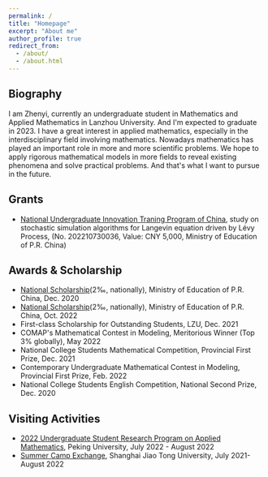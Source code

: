 ```yaml
---
permalink: /
title: "Homepage"
excerpt: "About me"
author_profile: true
redirect_from: 
  - /about/
  - /about.html
---
```



Biography
---
I am Zhenyi, currently an undergraduate student in Mathematics and Applied Mathematics in Lanzhou University. And I'm expected to graduate in 2023. I have a great interest in applied mathematics, especially in the interdisciplinary field involving mathematics. Nowadays mathematics has played an important role in more and more scientific problems. We hope to apply rigorous mathematical models in more fields to reveal existing phenomena and solve practical problems. And that's what I want to pursue in the future. 

Grants
---
* [National Undergraduate Innovation Traning Program of China](http://gjcxcy.bjtu.edu.cn/index.aspx), study on stochastic simulation algorithms for Langevin equation driven by Lévy Process, (No. 202210730036, Value: CNY 5,000, Ministry of Education of P.R. China)

Awards & Scholarship
---
* [National Scholarship](https://baike.baidu.com/item/%E5%9B%BD%E5%AE%B6%E5%A5%96%E5%AD%A6%E9%87%91/9693046)(2‰, nationally), Ministry of Education of P.R. China, Dec. 2020
* [National Scholarship](https://baike.baidu.com/item/%E5%9B%BD%E5%AE%B6%E5%A5%96%E5%AD%A6%E9%87%91/9693046)(2‰, nationally), Ministry of Education of P.R. China, Oct. 2022
* First-class Scholarship for Outstanding Students, LZU, Dec. 2021
* COMAP's Mathematical Contest in Modeling, Meritorious Winner (Top 3% globally), May 2022
* National College Students Mathematical Competition, Provincial First Prize, Dec. 2021
* Contemporary Undergraduate Mathematical Contest in Modeling, Provincial First Prize, Feb. 2022
* National College Students English Competition, National Second Prize, Dec. 2020

Visiting Activities
---
* [2022 Undergraduate Student Research Program on Applied Mathematics](https://bicmr.pku.edu.cn/content/show/17-2720.html), Peking University, July 2022 - August 2022
* [Summer Camp Exchange](https://news.sjtu.edu.cn/zhxw/20210728/156275.html), Shanghai Jiao Tong University, July 2021- August 2022
